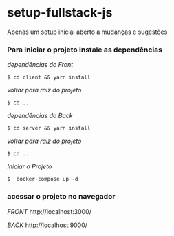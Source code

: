 # setup-fullstack-js
Apenas um setup inicial aberto a mudanças e sugestões 

### Para iniciar o projeto instale as dependências 

*dependências do Front*

```
$ cd client && yarn install
```
*voltar  para raiz do projeto*
```
$ cd ..
```
*dependências do Back*
```
$ cd server && yarn install
```
*voltar  para raiz do projeto*
```
$ cd ..
```
*Iniciar o Projeto*
```
$  docker-compose up -d 
```

### acessar o projeto no navegador

*FRONT* http://localhost:3000/

*BACK* http://localhost:9000/

